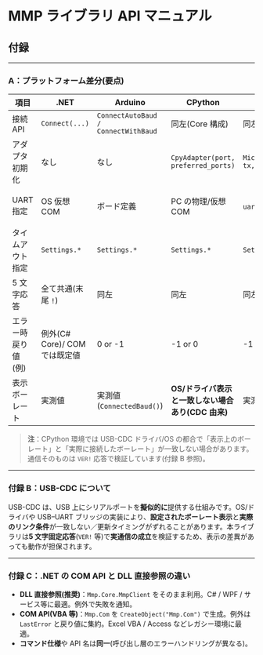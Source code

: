 # MMP ライブラリ API マニュアル
## 付録

---
### A：プラットフォーム差分(要点)

| 項目 | .NET | Arduino | CPython | MicroPython | CircuitPython |
|---|---|---|---|---|---|
| 接続 API | `Connect(...)` | `ConnectAutoBaud / ConnectWithBaud` | 同左(Core 構成) | 同左 | 同左 |
| アダプタ初期化 | なし | なし | `CpyAdapter(port, preferred_ports)` | `MicroPyAdapter(uart_id, tx, rx)` | `CircuitPyAdapter(tx, rx, timeout_s, buffer_size)` |
| UART 指定 | OS 仮想 COM | ボード定義 | PC の物理/仮想 COM | `uart_id` 明示 | **ボード定義に依存**(`tx/rx`は無視される場合あり) |
| タイムアウト指定 | `Settings.*` | `Settings.*` | `Settings.*` | `Settings.*` | `Settings.*` + `timeout_s`(アダプタ) |
| 5 文字応答 | 全て共通(末尾 `!`) | 同左 | 同左 | 同左 | 同左 |
| エラー時戻り値(例) | 例外(C# Core)/ COM では既定値 | 0 or -1 | -1 or 0 | -1 or 0 | -1 or 0 |
| 表示ボーレート | 実測値 | 実測値(`ConnectedBaud()`) | **OS/ドライバ表示と一致しない場合あり(CDC 由来)** | 実測値 | 実測値 |

> **注**：CPython 環境では USB-CDC ドライバ/OS の都合で「表示上のボーレート」と「実際に接続したボーレート」が一致しない場合があります。通信そのものは `VER!` 応答で検証しています(付録 B 参照)。


---
### 付録 B：USB-CDC について

USB-CDC は、USB 上にシリアルポートを**擬似的に**提供する仕組みです。OS/ドライバや USB–UART ブリッジの実装により、**設定されたボーレート表示**と**実際のリンク条件**が一致しない／更新タイミングがずれることがあります。本ライブラリは**5 文字固定応答**(`VER!` 等)で**実通信の成立**を検証するため、表示の差異があっても動作が担保されます。

---
### 付録 C：.NET の COM API と DLL 直接参照の違い

- **DLL 直接参照(推奨)**：`Mmp.Core.MmpClient` をそのまま利用。C# / WPF / サービス等に最適。例外で失敗を通知。  
- **COM API(VBA 等)**：`Mmp.Com` を `CreateObject("Mmp.Com")` で生成。例外は `LastError` と戻り値に集約。Excel VBA / Access などレガシー環境に最適。  
- **コマンド仕様**や API 名は**同一**(呼び出し層のエラーハンドリングが異なる)。
